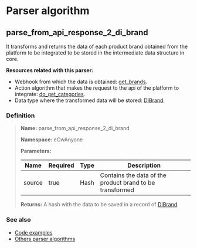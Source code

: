 # Parser algorithm
 
## parse_from_api_response_2_di_brand

It transforms and returns the data of each product brand obtained from the platform to be integrated to be stored in 
the intermediate data structure in core.

**Resources related with this parser:**

* Webhook from which the data is obtained: [get_brands](../webhooks/overview.md?id=get_brands).
* Action algorithm that makes the request to the api of the platform to integrate:
  [do_get_categories](../action-algorithms/do_get_categories.md).
* Data type where the transformed data will be stored: [DIBrand](../data-types/DIBrand.md).
    
### Definition

> **Name:** parse_from_api_response_2_di_brand
> 
> **Namespace:** eCwAnyone
>
> **Parameters:**
> 
> | Name | Required | Type | Description |
> | ---- | -------- | ---- | ----------- |
> | source | true | Hash | Contains the data of the product brand to be transformed |
>
> **Returns:** A hash with the data to be saved in a record of [DIBrand](../data-types/DIBrand.md).

### See also
* [Code examples](https://cenit.io/algorithm?f[name][40703][o]=is&f[name][40703][v]=parse_from_api_response_2_di_brand&f[namespace][40840][o]=starts_with&f[namespace][40840][v]=eCw)
* [Others parser algorithms](overview?id=parse_from_api_response_2_di_brand)